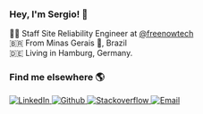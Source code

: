 ### Hey, I'm Sergio! 👋

👨‍💻 Staff Site Reliability Engineer at [@freenowtech](https://github.com/freenowtech/)  
🇧🇷 From Minas Gerais :cheese:, Brazil  
🇩🇪 Living in Hamburg, Germany. 

### Find me elsewhere 🌎  

<a href="https://linkedin.com/in/sergioasantiago" target="_blank">
  <img src=https://img.shields.io/badge/sergio_santiago-black?&style=for-the-badge&logo=linkedin&logoColor=white alt=LinkedIn style="margin-bottom: 5px;" />
</a>

<a href="https://github.com/sergioasantiago" target="_blank">
  <img src=https://img.shields.io/badge/sergio_santiago-black?&style=for-the-badge&logo=github&logoColor=white alt=Github style="margin-bottom: 5px;" />
</a>

<a href="https://stackoverflow.com/users/1563297/sergio-santiago" target="_blank">
  <img src=https://img.shields.io/badge/sergio_santiago-black?&style=for-the-badge&logo=stackoverflow&logoColor=white alt=Stackoverflow style="margin-bottom: 5px;" />
</a>

<a href="mailto:sergio.a.santiago@gmail.com">
  <img src=https://img.shields.io/badge/sergio_santiago-black?&style=for-the-badge&logo=gmail&logoColor=white alt=Email style="margin-bottom: 5px;" />
</a>
